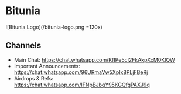 # Bitunia
![Bitunia Logo](/bitunia-logo.png  =120x)


## Channels
* Main Chat: https://chat.whatsapp.com/KfIPe5cI2FkAkpXcM0KlQW
* Important Announcements: https://chat.whatsapp.com/96URmaVw5XpIx8PLjFBeRj
* Airdrops & Refs: https://chat.whatsapp.com/IFNpBJbqY95KGQfgPAXJ9q
